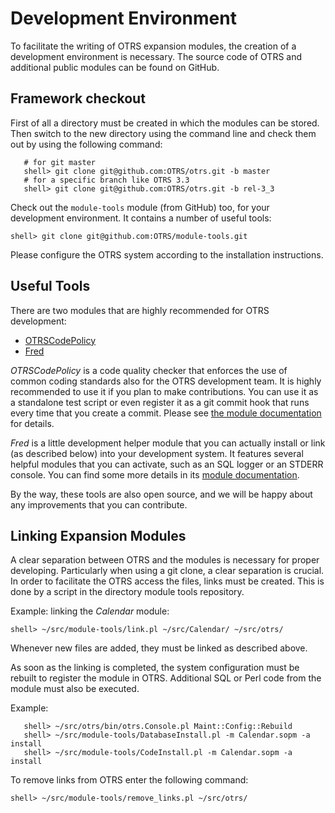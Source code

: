 Development Environment
=======================

To facilitate the writing of OTRS expansion modules, the creation of a development environment is necessary. The source code of OTRS and additional public modules can be found on GitHub.


Framework checkout
------------------

First of all a directory must be created in which the modules can be stored. Then switch to the new directory using the command line and check them out by using the following command:

```
   # for git master
   shell> git clone git@github.com:OTRS/otrs.git -b master
   # for a specific branch like OTRS 3.3
   shell> git clone git@github.com:OTRS/otrs.git -b rel-3_3
```           

Check out the ``module-tools`` module (from GitHub) too, for your development environment. It contains a number of useful tools:

`shell> git clone git@github.com:OTRS/module-tools.git`
               

Please configure the OTRS system according to the installation instructions.


Useful Tools
------------

There are two modules that are highly recommended for OTRS development:

- [OTRSCodePolicy](https://github.com/OTRS/otrscodepolicy)
- [Fred](https://github.com/OTRS/Fred>)

*OTRSCodePolicy* is a code quality checker that enforces the use of common coding standards also for the OTRS development team. It is highly recommended to use it if you plan to make contributions. You can use it as a standalone test script or even register it as a git commit hook that runs every time that you create a commit. Please see [the module documentation](https://github.com/OTRS/otrscodepolicy/blob/master/doc/en/OTRSCodePolicy.xml) for details.

*Fred* is a little development helper module that you can actually install or link (as described below) into your development system. It features several helpful modules that you can activate, such as an SQL logger or an STDERR console. You can find some more details in its [module documentation](https://github.com/OTRS/Fred/blob/master/doc/en/Fred.xml).

By the way, these tools are also open source, and we will be happy about any improvements that you can contribute.


Linking Expansion Modules
-------------------------

A clear separation between OTRS and the modules is necessary for proper developing. Particularly when using a git clone, a clear separation is crucial. In order to facilitate the OTRS access the files, links must be created. This is done by a script in the directory module tools repository.

Example: linking the *Calendar* module:

`shell> ~/src/module-tools/link.pl ~/src/Calendar/ ~/src/otrs/`
               

Whenever new files are added, they must be linked as described above.

As soon as the linking is completed, the system configuration must be rebuilt to register the module in OTRS. Additional SQL or Perl code from the module must also be executed.

Example:

```
   shell> ~/src/otrs/bin/otrs.Console.pl Maint::Config::Rebuild
   shell> ~/src/module-tools/DatabaseInstall.pl -m Calendar.sopm -a install
   shell> ~/src/module-tools/CodeInstall.pl -m Calendar.sopm -a install
```             

To remove links from OTRS enter the following command:

`shell> ~/src/module-tools/remove_links.pl ~/src/otrs/`
               
